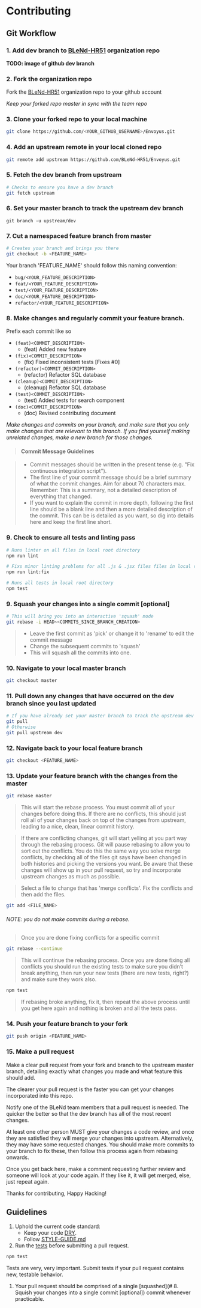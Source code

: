 # Contributing

## Git Workflow

### 1. Add **dev** branch to [BLeNd-HR51](https://github.com/BLeNd-HR51/Envoyus.git "BLeNd Repo") organization repo
**TODO: image of github dev branch**

### 2. Fork the organization repo
Fork the [BLeNd-HR51](https://github.com/BLeNd-HR51/Envoyus.git "BLeNd Repo") organization repo to your github account
  
*Keep your forked repo master in sync with the team repo*

### 3. Clone your forked repo to your local machine

```bash
git clone https://github.com/<YOUR_GITHUB_USERNAME>/Envoyus.git
```

### 4. Add an upstream remote in your local cloned repo

```bash
git remote add upstream https://github.com/BLeNd-HR51/Envoyus.git
```

### 5. Fetch the dev branch from upstream

```bash
# Checks to ensure you have a dev branch
git fetch upstream
```

### 6. Set your master branch to track the upstream dev branch

```
git branch -u upstream/dev
```

### 7. Cut a namespaced feature branch from master

``` bash
# Creates your branch and brings you there
git checkout -b <FEATURE_NAME>
```

Your branch 'FEATURE_NAME' should follow this naming convention:

- `bug/<YOUR_FEATURE_DESCRIPTION>`
- `feat/<YOUR_FEATURE_DESCRIPTION>`
- `test/<YOUR_FEATURE_DESCRIPTION>`
- `doc/<YOUR_FEATURE_DESCRIPTION>`
- `refactor/<YOUR_FEATURE_DESCRIPTION>`

### 8. Make changes and regularly commit your feature branch.

Prefix each commit like so

- `(feat)<COMMIT_DESCRIPTION>`
  + (feat) Added new feature
- `(fix)<COMMIT_DESCRIPTION>`
  + (fix) Fixed inconsistent tests [Fixes #0]
- `(refactor)<COMMIT_DESCRIPTION>`
  + (refactor) Refactor SQL database
- `(cleanup)<COMMIT_DESCRIPTION>`
  + (cleanup) Refactor SQL database
- `(test)<COMMIT_DESCRIPTION>`
  + (test) Added tests for search component
- `(doc)<COMMIT_DESCRIPTION>`
  + (doc) Revised contributing document

_Make changes and commits on your branch, and make sure that you only make changes that are relevant to this branch. If you find yourself making unrelated changes, make a new branch for those changes._

> #### Commit Message Guidelines

> - Commit messages should be written in the present tense (e.g. "Fix continuous integration script").
> - The first line of your commit message should be a brief summary of what the commit changes. Aim for about 70 characters max. Remember: This is a summary, not a detailed description of everything that changed.
> - If you want to explain the commit in more depth, following the first line should be a blank line and then a more detailed description of the commit. This can be is detailed as you want, so dig into details here and keep the first line short.

### 9. Check to ensure all tests and linting pass

```bash
# Runs linter on all files in local root directory
npm run lint
```

```bash
# Fixs minor linting problems for all .js & .jsx files files in local root directory
npm run lint:fix
```

```bash
# Runs all tests in local root directory
npm test
```

### 9. Squash your changes into a single commit [**optional**]

```bash
# This will bring you into an interactive 'squash' mode
git rebase -i HEAD~<COMMITS_SINCE_BRANCH_CREATION>
```

> - Leave the first commit as 'pick' or change it to 'rename' to edit the commit message
> - Change the subsequent commits to 'squash'
> - This will squash all the commits into one.

### 10. Navigate to your local master branch

```bash
git checkout master
```

### 11. Pull down any changes that have occurred on the dev branch since you last updated

```bash
# If you have already set your master branch to track the upstream dev branch
git pull
# Otherwise
git pull upstream dev
```

### 12. Navigate back to your local feature branch

```bash
git checkout <FEATURE_NAME>
```

### 13. Update your feature branch with the changes from the master

```bash
git rebase master
```

> This will start the rebase process. You must commit all of your changes before doing this. If there are no conflicts, this should just roll all of your changes back on top of the changes from upstream, leading to a nice, clean, linear commit history.

> If there are conflicting changes, git will start yelling at you part way through the rebasing process. Git will pause rebasing to allow you to sort out the conflicts. You do this the same way you solve merge conflicts, by checking all of the files git says have been changed in both histories and picking the versions you want. Be aware that these changes will show up in your pull request, so try and incorporate upstream changes as much as possible.

> Select a file to change that has 'merge conflicts'. Fix the conflicts and then add the files.

```bash
git add <FILE_NAME>
```

###### NOTE: you do not make commits during a rebase.

> Once you are done fixing conflicts for a specific commit

```bash
git rebase --continue
```

> This will continue the rebasing process. Once you are done fixing all conflicts you should run the existing tests to make sure you didn’t break anything, then run your new tests (there are new tests, right?) and make sure they work also.

```bash
npm test
```

> If rebasing broke anything, fix it, then repeat the above process until you get here again and nothing is broken and all the tests pass.

### 14. Push your feature branch to your fork

```bash
git push origin <FEATURE_NAME>
```

### 15. Make a pull request

Make a clear pull request from your fork and branch to the upstream master branch, detailing exactly what changes you made and what feature this should add.

The clearer your pull request is the faster you can get your changes incorporated into this repo.

Notify one of the BLeNd team members that a pull request is needed. The quicker the better so that the dev branch has all of the most recent changes.

At least one other person MUST give your changes a code review, and once they are satisfied they will merge your changes into upstream. Alternatively, they may have some requested changes. You should make more commits to your branch to fix these, then follow this process again from rebasing onwards.

Once you get back here, make a comment requesting further review and someone will look at your code again. If they like it, it will get merged, else, just repeat again.

Thanks for contributing, Happy Hacking!

## Guidelines

1. Uphold the current code standard:
    - Keep your code [DRY](http://javascript.crockford.com/code.html).
    - Follow [STYLE-GUIDE.md](STYLE-GUIDE.md)
1. Run the [tests](./client/test) before submitting a pull request.

  ```bash
  npm test
  ```

  Tests are very, very important. Submit tests if your pull request contains new, testable behavior.
1. Your pull request should be comprised of a single [squashed](# 8. Squish your changes into a single commit [optional]) commit whenever practicable.
